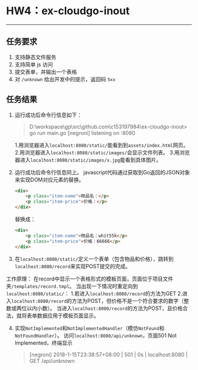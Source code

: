 # HW4：ex-cloudgo-inout

---

## 任务要求
1. 支持静态文件服务
2. 支持简单 js 访问
3. 提交表单，并输出一个表格
4. 对 `/unknown` 给出开发中的提示，返回码 `5xx`

## 任务结果
1. 运行成功后命令行信息如下：
    >  D:\workspace\gp\src\github.com\c153197984\ex-cloudgo-inout> go run main.go
    > [negroni] listening on :8080

    1.用浏览器进入`localhost:8080/static/`能看到到`assets/index.html`网页。
    2.用浏览器进入`localhost:8080/static/images/`会显示文件列表。
    3.用浏览器进入`localhost:8080/static/images/x.jpg`能看到具体图片。

2. 运行成功后命令行信息同上。
    javascript代码通过获取到Go返回的JSON对象来实现DOM对应元素的替换。

    ```HTML
    <div>
        <p class="item-name">物品名：</p>
        <p class="item-price">价格：</p>
    </div>
    ```

    替换成：
    
    ```HTML
    <div>
        <p class="item-name">物品名：whit55k</p>
        <p class="item-price">价格：66666</p>
    </div>
    ```

3. 在`localhost:8080/static/`定义一个表单（包含物品和价格），跳转到`localhost:8080/record`来实现POST提交的完成。

工作原理：
    在record中显示一个表格形式的模板页面，页面位于项目文件夹`/templates/record.tmpl`。
    当出现一下情况时重定向到`localhost:8080/static/`：
        1.若进入`localhost:8080/record`的方法为GET
        2.进入`localhost:8080/record`的方法为POST，但价格不是一个符合要求的数字（整数或两位以内小数）。
    当进入`localhost:8080/record`的方法为POST，且价格合法，就将表单数据应用于模板页面显示。

4. 实现`NotImplemented`和`NotImplementedHandler`（模仿`NotFound`和`NotFoundHandler`）。
    访问`localhost:8080/api/unknown`，页面501 Not Implemented，终端显示
    > [negroni] 2018-1-15T23:38:57+08:00 | 501 |      0s | localhost:8080 | GET /api/unknown
